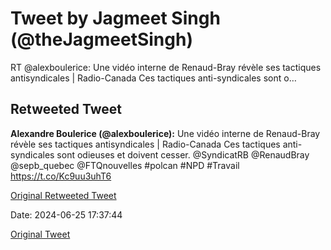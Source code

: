 # Tweet by Jagmeet Singh (@theJagmeetSingh)

RT @alexboulerice: Une vidéo interne de Renaud-Bray révèle ses tactiques antisyndicales | Radio-Canada Ces tactiques anti-syndicales sont o…

## Retweeted Tweet

**Alexandre Boulerice (@alexboulerice):** Une vidéo interne de Renaud-Bray révèle ses tactiques antisyndicales | Radio-Canada Ces tactiques anti-syndicales sont odieuses et doivent cesser. ⁦@SyndicatRB⁩ @RenaudBray ⁦@sepb_quebec⁩ ⁦@FTQnouvelles⁩ #polcan #NPD #Travail  https://t.co/Kc9uu3uhT6

[Original Retweeted Tweet](https://x.com/alexboulerice/status/1805648187270504913)

Date: 2024-06-25 17:37:44

[Original Tweet](https://x.com/theJagmeetSingh/status/1805656635584790550)
